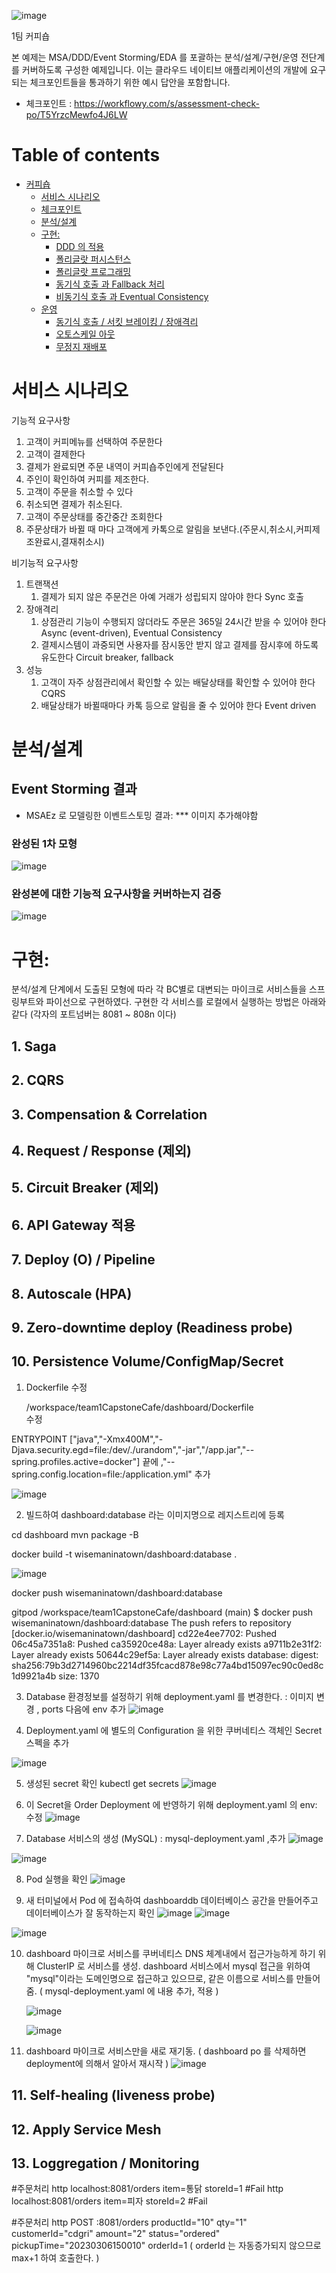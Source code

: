 ![image](https://user-images.githubusercontent.com/122003216/223020573-106d30f4-4d8d-45ac-afc3-13dff5160b22.png)

1팀 커피숍

본 예제는 MSA/DDD/Event Storming/EDA 를 포괄하는 분석/설계/구현/운영 전단계를 커버하도록 구성한 예제입니다.
이는 클라우드 네이티브 애플리케이션의 개발에 요구되는 체크포인트들을 통과하기 위한 예시 답안을 포함합니다.
- 체크포인트 : https://workflowy.com/s/assessment-check-po/T5YrzcMewfo4J6LW


# Table of contents

- [커피숍](#---)
  - [서비스 시나리오](#서비스-시나리오)
  - [체크포인트](#체크포인트)
  - [분석/설계](#분석설계)
  - [구현:](#구현-)
    - [DDD 의 적용](#ddd-의-적용)
    - [폴리글랏 퍼시스턴스](#폴리글랏-퍼시스턴스)
    - [폴리글랏 프로그래밍](#폴리글랏-프로그래밍)
    - [동기식 호출 과 Fallback 처리](#동기식-호출-과-Fallback-처리)
    - [비동기식 호출 과 Eventual Consistency](#비동기식-호출-과-Eventual-Consistency)
  - [운영](#운영)
    - [동기식 호출 / 서킷 브레이킹 / 장애격리](#동기식-호출-서킷-브레이킹-장애격리)
    - [오토스케일 아웃](#오토스케일-아웃)
    - [무정지 재배포](#무정지-재배포)

# 서비스 시나리오

기능적 요구사항
1. 고객이 커피메뉴를 선택하여 주문한다
1. 고객이 결제한다
1. 결제가 완료되면 주문 내역이 커피숍주인에게 전달된다
1. 주인이 확인하여 커피를 제조한다.
1. 고객이 주문을 취소할 수 있다
1. 취소되면 결제가 취소된다.
1. 고객이 주문상태를 중간중간 조회한다
1. 주문상태가 바뀔 때 마다 고객에게 카톡으로 알림을 보낸다.(주문시,취소시,커피제조완료시,결재취소시)

비기능적 요구사항
1. 트랜잭션
    1. 결제가 되지 않은 주문건은 아예 거래가 성립되지 않아야 한다  Sync 호출 
1. 장애격리
    1. 상점관리 기능이 수행되지 않더라도 주문은 365일 24시간 받을 수 있어야 한다  Async (event-driven), Eventual Consistency
    1. 결제시스템이 과중되면 사용자를 잠시동안 받지 않고 결제를 잠시후에 하도록 유도한다  Circuit breaker, fallback
1. 성능
    1. 고객이 자주 상점관리에서 확인할 수 있는 배달상태를 확인할 수 있어야 한다  CQRS
    1. 배달상태가 바뀔때마다 카톡 등으로 알림을 줄 수 있어야 한다  Event driven





# 분석/설계

## Event Storming 결과
* MSAEz 로 모델링한 이벤트스토밍 결과: 
*** 이미지 추가해야함


### 완성된 1차 모형

![image](https://user-images.githubusercontent.com/122003216/223299792-5b9e882e-c184-4ea4-ba1d-7f39f98733e7.png)

### 완성본에 대한 기능적 요구사항을 커버하는지 검증
![image](https://user-images.githubusercontent.com/122003216/223300507-04fa6f51-0bf6-4ddf-807b-926ac69237e1.png)


# 구현:

분석/설계 단계에서 도출된 모형에 따라 각 BC별로 대변되는 마이크로 서비스들을 스프링부트와 파이선으로 구현하였다. 
구현한 각 서비스를 로컬에서 실행하는 방법은 아래와 같다 (각자의 포트넘버는 8081 ~ 808n 이다)

## 1. Saga
## 2. CQRS
## 3. Compensation & Correlation 
## 4. Request / Response  (제외)
## 5. Circuit Breaker   (제외)
## 6. API Gateway 적용
## 7. Deploy (O) / Pipeline 
## 8. Autoscale (HPA)
## 9. Zero-downtime deploy (Readiness probe)
## 10. Persistence Volume/ConfigMap/Secret

1) Dockerfile  수정
 
     /workspace/team1CapstoneCafe/dashboard/Dockerfile  
    수정

ENTRYPOINT ["java","-Xmx400M","-Djava.security.egd=file:/dev/./urandom","-jar","/app.jar","--spring.profiles.active=docker"]
끝에   ,"--spring.config.location=file:/application.yml" 추가 

![image](https://user-images.githubusercontent.com/122003216/223557878-1731b0d3-f4b2-4be3-ab18-f328de850dc3.png)

2) 빌드하여 dashboard:database 라는 이미지명으로 레지스트리에 등록 

cd dashboard
mvn package -B 

docker build -t wisemaninatown/dashboard:database .

![image](https://user-images.githubusercontent.com/122003216/223558455-0927478a-3cb4-4a9b-a32a-ada545b124c2.png)


docker push wisemaninatown/dashboard:database
>>
gitpod /workspace/team1CapstoneCafe/dashboard (main) $ docker push wisemaninatown/dashboard:database
The push refers to repository [docker.io/wisemaninatown/dashboard]
cd22e4ee7702: Pushed 
06c45a7351a8: Pushed 
ca35920ce48a: Layer already exists 
a9711b2e31f2: Layer already exists 
50644c29ef5a: Layer already exists 
database: digest: sha256:79b3d2714960bc2214df35fcacd878e98c77a4bd15097ec90c0ed8c1d9921a4b size: 1370


3) Database 환경정보를 설정하기 위해 deployment.yaml 를 변경한다.
  : 이미지 변경 ,  ports 다음에 env 추가
 ![image](https://user-images.githubusercontent.com/122003216/223598340-9a96eb26-bd92-46b5-94c4-1ab02c9f59e4.png)
   
4) Deployment.yaml 에 별도의 Configuration 을 위한 쿠버네티스 객체인 Secret 스펙을 추가  

![image](https://user-images.githubusercontent.com/122003216/223588108-c66d430a-be82-4037-805e-509ab12cac65.png)

5) 생성된 secret 확인
   kubectl get secrets
![image](https://user-images.githubusercontent.com/122003216/223588646-6758871c-d2f9-4da3-9b1a-2d580c3c89b9.png)

6) 이 Secret을 Order Deployment 에 반영하기 위해  deployment.yaml 의  env: 수정
  ![image](https://user-images.githubusercontent.com/122003216/223588837-38e8978e-d386-4a10-9bd7-0ea3d2aec3f4.png)
                  
7) Database 서비스의 생성 (MySQL) :  mysql-deployment.yaml  ,추가
  ![image](https://user-images.githubusercontent.com/122003216/223589611-91d045de-fdf6-4140-a826-a460dd9834bf.png)

  ![image](https://user-images.githubusercontent.com/122003216/223589801-8aabe9bd-9d06-45c9-9834-ae48f6db3ae8.png)
  
 8) Pod 실행을 확인
  ![image](https://user-images.githubusercontent.com/122003216/223590064-96c39414-0ba9-4b58-9536-c664d9e9c2e6.png)

 9) 새 터미널에서 Pod 에 접속하여 dashboarddb 데이터베이스 공간을 만들어주고 데이터베이스가 잘 동작하는지 확인
   ![image](https://user-images.githubusercontent.com/122003216/223590470-bd6e8272-7495-4cca-87f2-549e2b364852.png)
   ![image](https://user-images.githubusercontent.com/122003216/223590644-3ea74f5d-a1ad-4f5e-b1e1-776993952729.png)
   
   ![image](https://user-images.githubusercontent.com/122003216/223590717-e5479c7b-fffb-4660-b010-0800971ea08f.png)
   
 10) dashboard 마이크로 서비스를 쿠버네티스 DNS 체계내에서 접근가능하게 하기 위해 ClusterIP 로 서비스를 생성.
     dashboard 서비스에서 mysql 접근을 위하여 "mysql"이라는 도메인명으로 접근하고 있으므로, 같은 이름으로 서비스를 만들어줌.
     ( mysql-deployment.yaml 에 내용 추가,  적용 )
     
     ![image](https://user-images.githubusercontent.com/122003216/223591445-72891fce-1e3f-40c6-ad8d-a580a3d4ea97.png)
     
     ![image](https://user-images.githubusercontent.com/122003216/223591521-dcf90225-de52-4789-ba27-ac6ae3fc875c.png)
   
 11) dashboard 마이크로 서비스만을 새로 재기동. ( dashboard po 를 삭제하면 deployment에 의해서 알아서 재시작 )
     ![image](https://user-images.githubusercontent.com/122003216/223592406-156a4341-c1e5-4b23-99c6-e16952003b1d.png)


## 11. Self-healing (liveness probe)
## 12. Apply Service Mesh
## 13. Loggregation / Monitoring


#주문처리
http localhost:8081/orders item=통닭 storeId=1   #Fail
http localhost:8081/orders item=피자 storeId=2   #Fail

#주문처리
http POST :8081/orders productId="10" qty="1" customerId="cdgri" amount="2" status="ordered" pickupTime="20230306150010" orderId=1
( orderId 는 자동증가되지 않으므로 max+1 하여 호출한다. )


